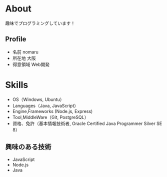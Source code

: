 # About
趣味でプログラミングしています！

## Profile
- 名前 nomaru
- 所在地 大阪
- 得意領域 Web開発

# Skills
- OS（Windows, Ubuntu）
- Languages（Java, JavaScript）
- Engine,Frameworks (Node.js, Express)
- Tool,MiddleWare（Git, PostgreSQL）
- 資格、免許（基本情報技術者, Oracle Certified Java Programmer Silver SE 8）

## 興味のある技術
- JavaScript
- Node.js
- Java
